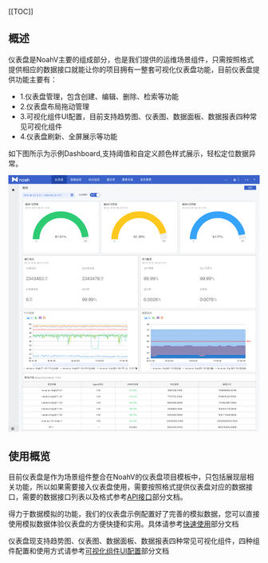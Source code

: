 [[TOC]]
## 概述

仪表盘是NoahV主要的组成部分，也是我们提供的运维场景组件，只需按照格式提供相应的数据接口就能让你的项目拥有一整套可视化仪表盘功能，目前仪表盘提供功能主要有：

* 1.仪表盘管理，包含创建、编辑、删除、检索等功能
* 2.仪表盘布局拖动管理
* 3.可视化组件UI配置，目前支持趋势图、仪表图、数据面板、数据报表四种常见可视化组件
* 4.仪表盘刷新、全屏展示等功能


如下图所示为示例Dashboard,支持阈值和自定义颜色样式展示，轻松定位数据异常。


<img src="../../common/assets/img/ybp.png" width="800" />


## 使用概览

目前仪表盘是作为场景组件整合在NoahV的仪表盘项目模板中，只包括展现层相关功能，所以如果需要接入仪表盘使用，需要按照格式提供仪表盘对应的数据接口，需要的数据接口列表以及格式参考[API接口](#/doc/view/api/api)部分文档。



得力于数据模拟的功能，我们的仪表盘示例配置好了完善的模拟数据，您可以直接使用模拟数据体验仪表盘的方便快捷和实用。具体请参考[快速使用](#/doc/view/quickstart)部分文档

仪表盘现支持趋势图、仪表图、数据面板、数据报表四种常见可视化组件，四种组件配置和使用方式请参考[可视化组件UI配置](#/doc/view/conf)部分文档

